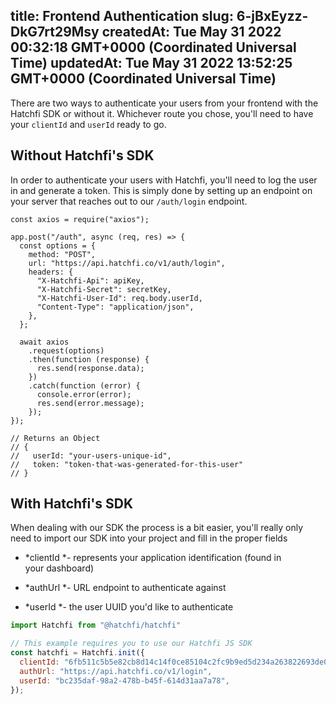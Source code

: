 
title: Frontend Authentication
slug: 6-jBxEyzz-DkG7rt29Msy
createdAt: Tue May 31 2022 00:32:18 GMT+0000 (Coordinated Universal Time)
updatedAt: Tue May 31 2022 13:52:25 GMT+0000 (Coordinated Universal Time)
---

There are two ways to authenticate your users from your frontend with the Hatchfi SDK or without it. Whichever route you chose, you'll need to have your `clientId` and `userId` ready to go.

## Without Hatchfi's SDK

In order to authenticate your users with Hatchfi, you'll need to log the user in and generate a token. This is simply done by setting up an endpoint on your server that reaches out to our `/auth/login`[](https://docs.hatchfi.co/hatchfi-authentication#hg-hatchfi-frontend-authentication) endpoint.

```nodejs
const axios = require("axios");

app.post("/auth", async (req, res) => {
  const options = {
    method: "POST",
    url: "https://api.hatchfi.co/v1/auth/login",
    headers: {
      "X-Hatchfi-Api": apiKey,
      "X-Hatchfi-Secret": secretKey,
      "X-Hatchfi-User-Id": req.body.userId,
      "Content-Type": "application/json",
    },
  };

  await axios
    .request(options)
    .then(function (response) {
      res.send(response.data);
    })
    .catch(function (error) {
      console.error(error);
      res.send(error.message);
    });
});

// Returns an Object
// {
//   userId: "your-users-unique-id",
//   token: "token-that-was-generated-for-this-user"
// }
```

## With Hatchfi's SDK

When dealing with our SDK the process is a bit easier, you'll really only need to import our SDK into your project and fill in the proper fields

*   *clientId *- represents your application identification (found in your dashboard)

*   *authUrl *- URL endpoint to authenticate against

*   *userId *- the user UUID you'd like to authenticate

```javascript
import Hatchfi from "@hatchfi/hatchfi"

// This example requires you to use our Hatchfi JS SDK
const hatchfi = Hatchfi.init({
  clientId: "6fb511c5b5e82cb8d14c14f0ce85104c2fc9b9ed5d234a263822693de02eab1a3",
  authUrl: "https://api.hatchfi.co/v1/login",
  userId: "bc235daf-98a2-478b-b45f-614d31aa7a78",
});
```






